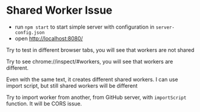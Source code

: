 # Shared Worker Issue

- run `npm start` to start simple server with configuration in `server-config.json`
- open <http://localhost:8080/>

Try to test in different browser tabs, you will see that workers are not shared

Try to see chrome://inspect/#workers, you will see that workers are different.

Even with the same text, it creates different shared workers. I can use import script, but still shared workers will be different

Try to import worker from another, from GitHub server, with `importScript` function. It will be CORS issue.
